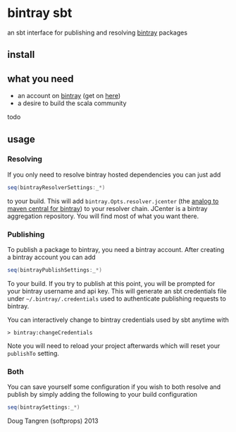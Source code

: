 # bintray sbt

an sbt interface for publishing and resolving [bintray](https://bintray.com) packages

## install

## what you need

- an account on [bintray](https://bintray.com) (get on [here](https://bintray.com/signup/index))
- a desire to build the scala community

todo

## usage

### Resolving

If you only need to resolve bintray hosted dependencies you can just add

```scala
seq(bintrayResolverSettings:_*)
```

to your build. This will add `bintray.Opts.resolver.jcenter` (the [analog to maven central for bintray](https://bintray.com/bintray/jcenter)) to your resolver chain. JCenter is a bintray aggregation repository. You will find most of what you want there.

### Publishing

To publish a package to bintray, you need a bintray account. After creating a bintray account you can add

```scala
seq(bintrayPublishSettings:_*)
```

To your build. If you try to publish at this point, you will be prompted for your bintray username and api key. This will generate an sbt credentials
file under `~/.bintray/.credentials` used to authenticate publishing requests to bintray.

You can interactively change to bintray credentials used by sbt anytime with

    > bintray:changeCredentials

Note you will need to reload your project afterwards which will reset your `publishTo` setting.

### Both

You can save yourself some configuration if you wish to both resolve and publish by simply adding the following to your build configuration

```scala
seq(bintraySettings:_*)
```

Doug Tangren (softprops) 2013
